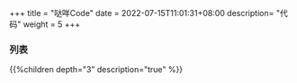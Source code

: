 +++
title = "哒咩Code"
date =  2022-07-15T11:01:31+08:00
description= "代码"
weight = 5
+++

### 列表

{{%children depth="3" description="true" %}}

